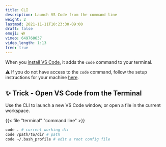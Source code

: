 ```yaml
---
title: CLI
description: Launch VS Code from the command line
weight: 2
lastmod: 2021-11-11T10:23:30-09:00
draft: false
emoji: 💿
vimeo: 649760637
video_length: 1:13
free: true
---
```


When you [install VS Code](https://code.visualstudio.com/Download), it adds the `code` command to your terminal. 

⚠️ If you do not have access to the `code` command, follow the setup instructions for your machine [here](https://code.visualstudio.com/docs/setup/setup-overview).

## ✨ Trick - Open VS Code from the Terminal

Use the CLI to launch a new VS Code window, or open a file in the current workspace.

{{< file "terminal" "command line" >}}
```bash
code . # current working dir
code /path/to/dir # path
code ~/.bash_profile # edit a root config file
```

